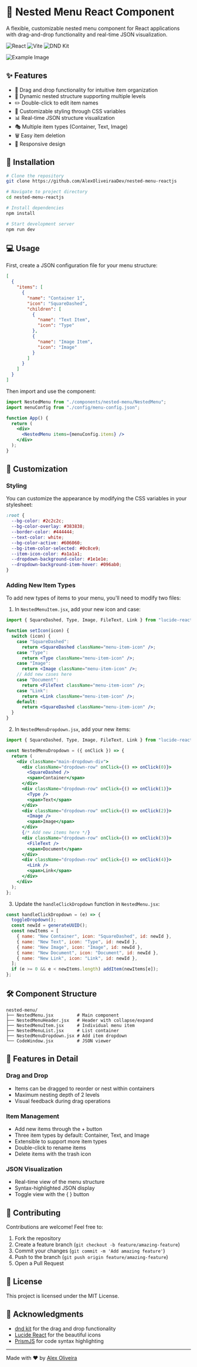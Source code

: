 # 🌳 Nested Menu React Component

A flexible, customizable nested menu component for React applications with drag-and-drop functionality and real-time JSON visualization.

![React](https://img.shields.io/badge/-React-61DAFB?style=flat-square&logo=react&logoColor=black)
![Vite](https://img.shields.io/badge/-Vite-646CFF?style=flat-square&logo=vite&logoColor=white)
![DND Kit](https://img.shields.io/badge/-DND_Kit-000000?style=flat-square)

![Example Image](public/print.png "Example Title")

## ✨ Features

- 🎯 Drag and drop functionality for intuitive item organization
- 🔄 Dynamic nested structure supporting multiple levels
- ✏️ Double-click to edit item names
- 🎨 Customizable styling through CSS variables
- 📊 Real-time JSON structure visualization
- 🎭 Multiple item types (Container, Text, Image)
- 🗑️ Easy item deletion
- 📱 Responsive design

## 🚀 Installation

```bash
# Clone the repository
git clone https://github.com/AlexOliveiraaDev/nested-menu-reactjs

# Navigate to project directory
cd nested-menu-reactjs

# Install dependencies
npm install

# Start development server
npm run dev
```

## 💻 Usage

First, create a JSON configuration file for your menu structure:

```json
[
  {
    "items": [
      {
        "name": "Container 1",
        "icon": "SquareDashed",
        "children": [
          {
            "name": "Text Item",
            "icon": "Type"
          },
          {
            "name": "Image Item",
            "icon": "Image"
          }
        ]
      }
    ]
  }
]
```

Then import and use the component:

```jsx
import NestedMenu from "./components/nested-menu/NestedMenu";
import menuConfig from "./config/menu-config.json";

function App() {
  return (
    <div>
      <NestedMenu items={menuConfig.items} />
    </div>
  );
}
```

## 🎨 Customization

### Styling

You can customize the appearance by modifying the CSS variables in your stylesheet:

```css
:root {
  --bg-color: #2c2c2c;
  --bg-color-overlay: #383838;
  --border-color: #444444;
  --text-color: white;
  --bg-color-active: #606060;
  --bg-item-color-selected: #0c8ce9;
  --item-icon-color: #a1a1a1;
  --dropdown-background-color: #1e1e1e;
  --dropdown-background-item-hover: #096ab0;
}
```

### Adding New Item Types

To add new types of items to your menu, you'll need to modify two files:

1. In `NestedMenuItem.jsx`, add your new icon and case:

```jsx
import { SquareDashed, Type, Image, FileText, Link } from "lucide-react"; // Add new icons

function setIcon(icon) {
  switch (icon) {
    case "SquareDashed":
      return <SquareDashed className="menu-item-icon" />;
    case "Type":
      return <Type className="menu-item-icon" />;
    case "Image":
      return <Image className="menu-item-icon" />;
    // Add new cases here
    case "Document":
      return <FileText className="menu-item-icon" />;
    case "Link":
      return <Link className="menu-item-icon" />;
    default:
      return <SquareDashed className="menu-item-icon" />;
  }
}
```

2. In `NestedMenuDropdown.jsx`, add your new items:

```jsx
import { SquareDashed, Type, Image, FileText, Link } from "lucide-react";

const NestedMenuDropdown = ({ onClick }) => {
  return (
    <div className="main-dropdown-div">
      <div className="dropdown-row" onClick={() => onClick(0)}>
        <SquareDashed />
        <span>Container</span>
      </div>
      <div className="dropdown-row" onClick={() => onClick(1)}>
        <Type />
        <span>Text</span>
      </div>
      <div className="dropdown-row" onClick={() => onClick(2)}>
        <Image />
        <span>Image</span>
      </div>
      {/* Add new items here */}
      <div className="dropdown-row" onClick={() => onClick(3)}>
        <FileText />
        <span>Document</span>
      </div>
      <div className="dropdown-row" onClick={() => onClick(4)}>
        <Link />
        <span>Link</span>
      </div>
    </div>
  );
};
```

3. Update the `handleClickDropdown` function in `NestedMenu.jsx`:

```jsx
const handleClickDropdown = (e) => {
  toggleDropdown();
  const newId = generateUUID();
  const newItems = [
    { name: "New Container", icon: "SquareDashed", id: newId },
    { name: "New Text", icon: "Type", id: newId },
    { name: "New Image", icon: "Image", id: newId },
    { name: "New Document", icon: "Document", id: newId },
    { name: "New Link", icon: "Link", id: newId },
  ];
  if (e >= 0 && e < newItems.length) addItem(newItems[e]);
};
```

## 🛠️ Component Structure

```
nested-menu/
├── NestedMenu.jsx         # Main component
├── NestedMenuHeader.jsx   # Header with collapse/expand
├── NestedMenuItem.jsx     # Individual menu item
├── NestedMenuList.jsx     # List container
├── NestedMenuDropdown.jsx # Add item dropdown
└── CodeWindow.jsx         # JSON viewer
```

## 📝 Features in Detail

### Drag and Drop

- Items can be dragged to reorder or nest within containers
- Maximum nesting depth of 2 levels
- Visual feedback during drag operations

### Item Management

- Add new items through the + button
- Three item types by default: Container, Text, and Image
- Extensible to support more item types
- Double-click to rename items
- Delete items with the trash icon

### JSON Visualization

- Real-time view of the menu structure
- Syntax-highlighted JSON display
- Toggle view with the { } button

## 🤝 Contributing

Contributions are welcome! Feel free to:

1. Fork the repository
2. Create a feature branch (`git checkout -b feature/amazing-feature`)
3. Commit your changes (`git commit -m 'Add amazing feature'`)
4. Push to the branch (`git push origin feature/amazing-feature`)
5. Open a Pull Request

## 📄 License

This project is licensed under the MIT License.

## 🙏 Acknowledgments

- [dnd kit](https://dndkit.com/) for the drag and drop functionality
- [Lucide React](https://lucide.dev/) for the beautiful icons
- [PrismJS](https://prismjs.com/) for code syntax highlighting

---

Made with ❤️ by [Alex Oliveira](https://github.com/AlexOliveiraaDev)

